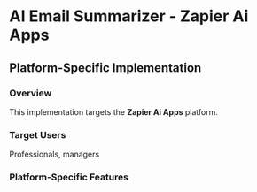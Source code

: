 # AI Email Summarizer - Zapier Ai Apps

## Platform-Specific Implementation

### Overview
This implementation targets the **Zapier Ai Apps** platform.

### Target Users
Professionals, managers

### Platform-Specific Features
